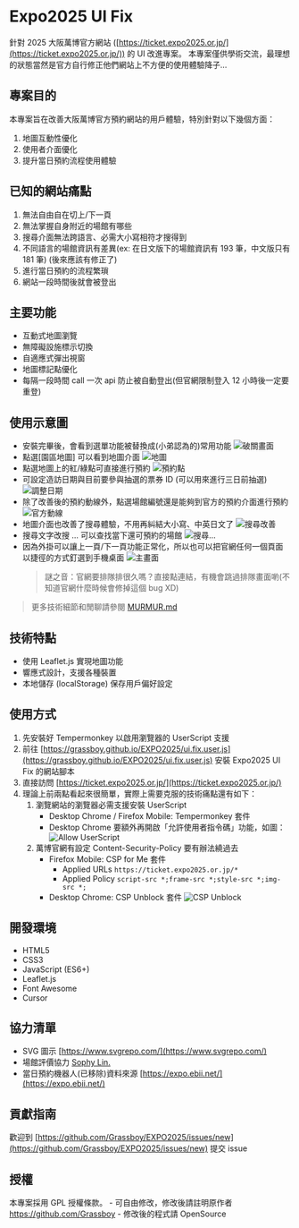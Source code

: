 # Expo2025 UI Fix

針對 2025 大阪萬博官方網站 ([https://ticket.expo2025.or.jp/](https://ticket.expo2025.or.jp/)) 的 UI 改進專案。
本專案僅供學術交流，最理想的狀態當然是官方自行修正他們網站上不方便的使用體驗降子…

## 專案目的

本專案旨在改善大阪萬博官方預約網站的用戶體驗，特別針對以下幾個方面：

1. 地圖互動性優化
2. 使用者介面優化
3. 提升當日預約流程使用體驗

## 已知的網站痛點

1. 無法自由自在切上/下一頁
1. 無法掌握自身附近的場館有哪些
1. 搜尋介面無法跨語言、必需大小寫相符才搜得到
1. 不同語言的場館資訊有差異(ex: 在日文版下的場館資訊有 193 筆，中文版只有 181 筆) (後來應該有修正了)
1. 進行當日預約的流程繁瑣
1. 網站一段時間後就會被登出

## 主要功能

- 互動式地圖瀏覽
- 無障礙設施標示切換
- 自適應式彈出視窗
- 地圖標記點優化
- 每隔一段時間 call 一次 api 防止被自動登出(但官網限制登入 12 小時後一定要重登)

## 使用示意圖
- 安裝完畢後，會看到選單功能被替換成(小弟認為的)常用功能
   ![破關畫面](https://i.imgur.com/t0eo0kL.png)
- 點選[園區地圖] 可以看到地圖介面
   ![地圖](https://i.imgur.com/08QXCiy.png)
- 點選地圖上的紅/綠點可直接進行預約
   ![預約點](https://i.imgur.com/9glWkHE.png)
- 可設定造訪日期與目前要參與抽選的票券 ID (可以用來進行三日前抽選)
   ![調整日期](https://i.imgur.com/A1BrWCr.png)
- 除了改善後的預約動線外，點選場館編號還是能夠到官方的預約介面進行預約
   ![官方動線](https://i.imgur.com/rIcQaKm.png)
- 地圖介面也改善了搜尋體驗，不用再糾結大小寫、中英日文了
   ![搜尋改善](https://i.imgur.com/uguh19m.png)
- 搜尋文字改搜 ... 可以查找當下還可預約的場館
   ![搜尋...](https://i.imgur.com/TCn5AfZ.png)
- 因為外掛可以讓上一頁/下一頁功能正常化，所以也可以把官網任何一個頁面以捷徑的方式釘選到手機桌面
   ![主畫面](https://i.imgur.com/ibr21AK.png)
   > 謎之音：官網要排隊排很久嗎？直接點連結，有機會跳過排隊畫面喲(不知道官網什麼時候會修掉這個 bug XD)

> 更多技術細節和閒聊請參閱 [MURMUR.md](./MURMUR.md)

## 技術特點

- 使用 Leaflet.js 實現地圖功能
- 響應式設計，支援各種裝置
- 本地儲存 (localStorage) 保存用戶偏好設定

## 使用方式

1. 先安裝好 Tempermonkey 以啟用瀏覽器的 UserScript 支援
1. 前往 [https://grassboy.github.io/EXPO2025/ui.fix.user.js](https://grassboy.github.io/EXPO2025/ui.fix.user.js) 安裝 Expo2025 UI Fix 的網站腳本
1. 直接訪問 [https://ticket.expo2025.or.jp/](https://ticket.expo2025.or.jp/)
1. 理論上前兩點看起來很簡單，實際上需要克服的技術痛點還有如下：
    1. 瀏覽網站的瀏覽器必需支援安裝 UserScript
        - Desktop Chrome / Firefox Mobile: Tempermonkey 套件
        - Desktop Chrome 要額外再開啟「允許使用者指令碼」功能，如圖：
            ![Allow UserScript](https://i.imgur.com/XARiSKf.png)
    1. 萬博官網有設定 Content-Security-Policy 要有辦法繞過去
        - Firefox Mobile: CSP for Me 套件
            - Applied URLs ```https://ticket.expo2025.or.jp/*```
            - Applied Policy ```script-src *;frame-src *;style-src *;img-src *; ```
        - Desktop Chrome: CSP Unblock 套件
            ![CSP Unblock](https://i.imgur.com/DcFEIBw.png)

## 開發環境

- HTML5
- CSS3
- JavaScript (ES6+)
- Leaflet.js
- Font Awesome
- Cursor 

## 協力清單
 - SVG 圖示 [https://www.svgrepo.com/](https://www.svgrepo.com/)
 - 場館評價協力 [Sophy Lin.](https://docs.google.com/spreadsheets/d/e/2PACX-1vQ2iOPhoVcIdiR4fha8-YV0zbFeKJHwXBD97_FqSuSUdWrLm82dUnsmtvZpxY4qQpe0UYTXMCbhFMaK/pubhtml?fbclid=IwY2xjawJ2nuJleHRuA2FlbQIxMABicmlkETFESUlkSWt0dWFZNzUzUUFLAR6AegBApEHvz8N76TT7bg-AdbbMuXpi9S0MTgardWOyHlDxJiFa_XJf20tVYg_aem_EHqJW0lUFvytpd1KdWWAQA)
 - 當日預約機器人(已移除)資料來源 [https://expo.ebii.net/](https://expo.ebii.net/)

## 貢獻指南

歡迎到 [https://github.com/Grassboy/EXPO2025/issues/new](https://github.com/Grassboy/EXPO2025/issues/new) 提交 issue

## 授權

本專案採用 GPL 授權條款。 
    - 可自由修改，修改後請註明原作者 https://github.com/Grassboy
    - 修改後的程式請 OpenSource